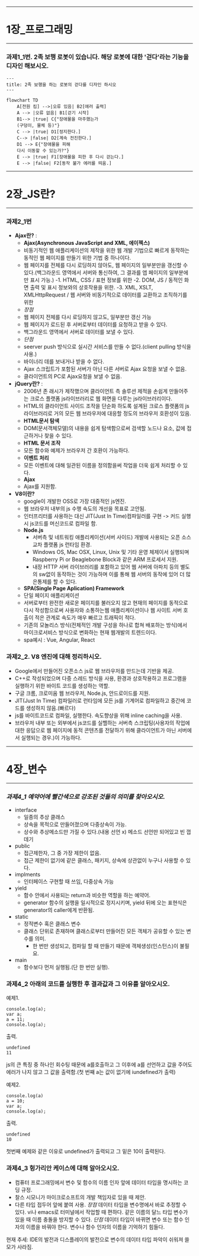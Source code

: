 ***
# 1장_프로그래밍
***
### 과제1_1번. 2족 보행 로봇이 있습니다. 해당 로봇에 대한 '걷다'라는 기능을 디자인 해보시오.
```mermaid
---
title: 2족 보행을 하는 로봇의 걷다를 디자인 하시오
---

flowchart TD
    A[전원 킴] -->|오류 있음| B2[에러 출력]
    A --> |오류 없음| B1[걷기 시작]
    B1--> |true| C{"장애물을 마주했는가 
    (구덩이, 물체 등)"}
    C --> |true| D1[정지한다.]
    C--> |false| D2[계속 전진한다.]
    D1 --> E{"장애물을 피해 
    다시 이동할 수 있는가?"}
    E --> |true| F1[장애물을 피한 후 다시 걷는다.]
    E --> |false| F2[동작 불가 에러를 띄움.]
```

***
# 2장_JS란?
***
### 과제2_1번
- **Ajax란?** : 
	- **Ajax(Asynchronous JavaScript and XML, 에이젝스)**
	- 비동기적인 웹 애플리케이션의 제작을 위한 웹 개발 기법으로 빠르게 동작하는 동적인 웹 페이지를 만들기 위한 기법 중 하나이다. 
	- 웹 페이지를 전체를 다시 로딩하지 않아도, 웹 페이지의 일부분만을 갱신할 수 있다.(백그라운드 영역에서 서버와 통신하여, 그 결과를 엡 페이지의 일부분에만 표시 가능.)
		-1. HTML, CSS / 표현 정보를 위한
   		-2. DOM, JS / 동적인 화면 출력 및 표시 정보와의 상호작용을 위한.
   		-3. XML, XSLT, XMLHttpRequest / 웹 서버와 비동기적으로 데이터를 교환하고 조직하기를 위한 
	- *장점*
	- 웹 페이지 전체를 다시 로딩하지 않고도, 일부분만 갱신 가능
	- 웹 페이지가 로드된 후 서버로부터 데이터를 요청하고 받을 수 있다.
	- 백그라운드 영역에서 서버로 데이터를 보낼 수 있다.
 	- *단점*
  	- seerver push 방식으로 실시간 서비스를 만들 수 없다.(client pulling 방식을 사용.)
  	- 바이너리 데를 보내거나 받을 수 없다.
  	- Ajax 스크립트가 포함된 서버가 아닌 다른 서버로 Ajax 요청을 보낼 수 없음.
  	- 클라이언트의 PC로 Ajax요청을 보낼 수 없음. 
- **jQuery란?** : 
	- 2006년 존 래시가 제작했으며 클라이언트 측 솔루션 제적을 손쉽게 만들어주는 크로스 플랫폼 js라이브러리로 웹 화면을 다루는 js라이브러리이다.
 	- HTML의 클라이언트 사이드 조작을 단순화 하도록 설계된 크로스 플랫폼의 js라이브러리로 거의 모든 웹 브라우저에 대응할 정도의 브라우저 호환성이 있음.
  	- **HTML문서 탐색**
  	- DOM(문서객체모델)의 내용을 쉽게 탐색함으로써 검색할 노드나 요소, 값에 접근하거나 찾을 수 있다.
  	- **HTML 문서 조작**
  	- 모든 함수와 예제가 브라우저 간 호환이 가능하다.
  	- **이벤트 처리**
  	- 모든 이벤트에 대해 일관된 이름을 정의함을써 작업을 더욱 쉽게 처리할 수 있다.
  	- **Ajax**
  	- Ajax를 지원함.
- **V8이란?**
	- google이 개발한 OSS로 가장 대중적인 js엔진.
 	- 웹 브라우저 내부의 js 수행 속도의 개선을 목표로 고안됨.
  	- 인터프리터를 사용하는 대신 JIT(Just In Time)컴파일러를 구현 -> 커드 실행 시 js코드를 머신코드로 컴파일 함.
  - **Node.js**
  	- 서버측 및 네트워킹 애플리케이션(서버 사이드) 개발에 사용되는 오픈 소스 교차 플랫폼 js 런타임 환경.
   	- Windows OS, Mac OSX, Linux, Unix 및 기타 운영 체제이서 실행되며 Raspberry Pi or Beaglebone Block과 같은 ARM 프로세서 지원.
	- 내장 HTTP 서버 라이브러리를 포함하고 있어 웹 서버에 아파치 등의 별도의 sw없이 동작하는 것이 가능하며 이를 통해 웹 서버의 동작에 있어 더 많은통제를 할 수 있다.
  -  **SPA(Single Page Aplication) Framework**
  	- 단일 페이지 애플리케이션
  	- 서버로부터 완전한 새로운 페이지를 불러오지 않고 현재의 페이지를 동적으로 다시 작성함으로써 사용자와 소통하는웹 애플리케이션이나 웹 사이트 서버 호출이 적은 관계로 속도가 매우 빠르고 트래픽이 적다.
  	- 기존의 모놀리스 방식(전체적인 개발 구성을 하나로 합쳐 배포하는 방식)에서 마이크로서비스 방식으로 변화하는 현재 웹개발의 트렌드이다.
  	- spa예시 : Vue, Angular, React

### 과제2_2. V8 엔진에 대해 정리하시오.
  - Google에서 만들어진 오픈소스 js로 웹 브라우저를 만드는데 기반을 제공.
  - C++로 작성되었으며 다중 스레드 방식을 사용, 환경과 상호작용하고 프로그램을 실행하기 위한 바이트 코드를 생성하는 역할.
  - 구글 크롬, 크로미움 웹 브라우저, Node.js, 안드로이드를 지원.
  - JIT(Just In Time) 컴파일러로 런타임에 모든 js를 기계어로 컴파일하고 중간에 코드를 생성하지 않음.(빠르다)
  - js를 바이트코드로 컴파일, 실행한다. 속도향상을 위해 inline caching을 사용.
  - 브라우저 내부 또는 외부에서 js코드를 실핼하는 서버측 스크립팅(사용자의 작업에 대한 응답으로 웹 페이지에 동적 콘텐츠를 전달하기 위해 클라이언트가 아닌 서버에서 실행되는 경우.)이 가능하다.

***
# 4장_변수
***

### *과제4_1 예약어에 빨간색으로 강조된 것들의 의미를 찾아오시오.*
 - interface
	- 일종의 추상 클래스
 	- 상속을 목적으로 만들어졌으며 다중상속이 가능.
  	- 상수와 추상메소드만 가질 수 있다.(내용 선언 x) 메소드 선언만 되어있고 빈 껍데기
- public
   	- 접근제한자, 그 중 가장 제한이 없음.
   	- 접근 제한이 없기에 같은 클래스, 패키지, 상속에 상관없이 누구나 사용할 수 있다.
- implments
   	- 인터페이스 구현할 때 쓰임, 다중상속 가능
- yield
	- 함수 안에서 사용되는 return과 비슷한 역할을 하는 예약어.
 	- generator 함수의 실행을 일시적으로 정지시키며, yield 뒤에 오는 표현식은 generator의 caller에게 반환됨.
- static
  	- 정적변수 혹은 클래스 변수
   	- 클래스 단위로 존재하며 클래스로부터 만들어진 모든 객체가 공유할 수 있는 변수를 의미.
    	- 한 번만 생성되고, 컴파일 할 때 만들기 때문에 객체생성(인스턴스)이 불필요.
- main
	- 함수보다 먼저 실행됨.(단 한 번만 실행).

 ### 과제4_2 아래의 코드를 실행한 후 결과값과 그 이유를 알아오시오.
 예제1.
 ```JS
console.log(a);
var a;
a = 11;
console.log(a);
```
출력.
``` console
undefined
11
```
js의 큰 특징 중 하나인 회수팅 때문에 a를호출하고 그 이후에 a를 선언하고 값을 주어도 에러가 나지 않고 그 값을 출력함.(첫 번째 a는 값이 없기에 iundefined가 출력)

예제2.
```JS
console.log(a)
a = 10;
var a;
console.log(a);
```
출력.
```console
undefined
10
```
첫번째 예제와 같은 이유로 undefined가 출력되고 그 밑은 10이 출력된다.

### 과제4_3 헝가리안 케이스에 대해 알아오시오.
- 컴퓨터 프로그래밍에서 변수 및 함수의 이름 인자 앞에 데이터 타입을 명시하는 코딩 규정.
- 찰스 시모니가 마이크로소프트의 개발 책임자로 있을 때 제안.
- 다른 타입 접두어 앞에 붙여 사용.
  *장점*
  데이터 타입을 변수명에서 바로 추정할 수 있다.
  vi나 emacs로 터미널에서 작업할 때 편하다.
  같은 이름의 달느 타입 변수가 있을 때 이름 충돌을 방지할 수 있다.
  *단점*
  데이터 타입이 바뀌면 변수 또는 함수 인자의 이름을 바꿔야 한다.
  변수나 함수 인자의 이름을 기억하기 힘들다.
  
현재 추세: IDE의 발전과 디스플레이의 발전으로 변수의 데이터 타입 파악이 쉬워져 쓸모가 사라짐.
